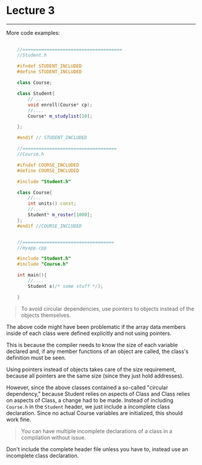<h1>Lecture 3</h1>

---

More code examples:

```c++
    
    //=====================================
    //Student.h
    
    #ifndef STUDENT_INCLUDED
    #define STUDENT_INCLUDED

    class Course;

    class Student{
        // ...
        void enroll(Course* cp);
        //....
        Course* m_studylist[10];

    };

    #endif // STUDENT_INCLUDED
```

```c++
    //===================================
    //Course.h

    #ifndef COURSE_INCLUDED
    #define COURSE_INCLUDED

    #include "Student.h"

    class Course{
        //...
        int units() const;
        //...
        Student* m_roster[1000];
    };
    #endif //COURSE_INCLUDED
```

```c++

    //==================================
    //myapp.cpp

    #include "Student.h"
    #include "Course.h"

    int main(){
        //....
        Student s(/* some stuff */);

    }

```


>To avoid circular dependencies, use pointers to objects instead of the objects themselves.



The above code might have been problematic if the array data members inside of each class were defined explicitly and not using pointers.

This is because the compiler needs to know the size of each variable declared and, if any member functions of an object are called, the class's definition must be seen.

Using pointers instead of objects takes care of the size requirement, because all pointers are the same size (since they just hold addresses).

However, since the above classes contained a so-called "circular dependency," because Student relies on aspects of Class and Class relies on aspects of Class, a change had to be made. Instead of including `Course.h` in the `Student` header, we just include a incomplete class declaration. Since no actual Course variables are initialized, this should work fine.

>You can have multiple incomplete declarations of a class in a compilation without issue. 

Don't include the complete header file unless you have to, instead use an incomplete class declaration.
